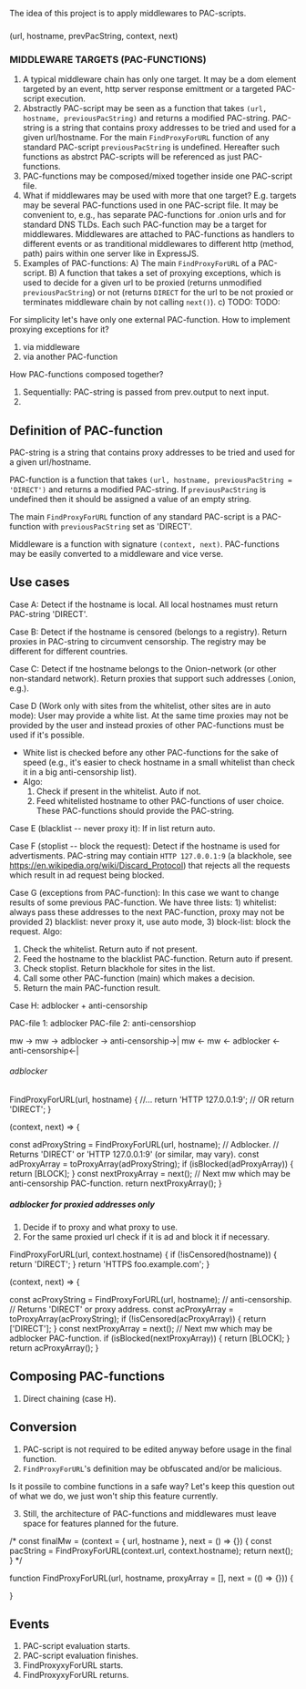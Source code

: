 The idea of this project is to apply middlewares to PAC-scripts.

### 

(url, hostname, prevPacString, context, next)

### MIDDLEWARE TARGETS (PAC-FUNCTIONS)

1) A typical middleware chain has only one target. It may be a dom element targeted by an event, http server response emittment or a targeted PAC-script execution.
2) Abstractly PAC-script may be seen as a function that takes `(url, hostname, previousPacString)` and returns a modified PAC-string. PAC-string is a string that contains proxy addresses to be tried and used for a given url/hostname. For the main `FindProxyForURL` function of any standard PAC-script `previousPacString` is undefined. Hereafter such functions as abstrct PAC-scripts will be referenced as just PAC-functions.
3) PAC-functions may be composed/mixed together inside one PAC-script file.
4) What if middlewares may be used with more that one target? E.g. targets may be several PAC-functions used in one PAC-script file. It may be convenient to, e.g., has separate PAC-functions for .onion urls and for standard DNS TLDs. Each such PAC-function may be a target
for middlewares. Middlewares are attached to PAC-functions as handlers to different events
or as tranditional middlewares to different http (method, path) pairs within one server like in ExpressJS.
5) Examples of PAC-functions:
  A) The main `FindProxyForURL` of a PAC-script.
  B) A function that takes a set of proxying exceptions, which is used to decide for a given url to
     be proxied (returns unmodified `previousPacString`) or not (returns `DIRECT` for the url to be not proxied or terminates middleware chain by not calling `next()`).
  c) TODO:
TODO:

For simplicity let's have only one external PAC-function.
How to implement proxying exceptions for it?
 
1) via middleware
2) via another PAC-function

How PAC-functions composed together?

1) Sequentially: PAC-string is passed from prev.output to next input.
2) 




Definition of PAC-function
--------------------------

PAC-string is a string that contains proxy addresses to be tried and used for a given url/hostname.

PAC-function is a function that takes `(url, hostname, previousPacString = 'DIRECT')` and returns a modified PAC-string. If `previousPacString` is undefined then it should be assigned a value of an
empty string.

The main `FindProxyForURL` function of any standard PAC-script is a PAC-function with `previousPacString` set as 'DIRECT'.

Middleware is a function with signature `(context, next)`.
PAC-functions may be easily converted to a middleware and vice verse.

Use cases
---------

Case A:
Detect if the hostname is local. All local hostnames must return PAC-string 'DIRECT'.

Case B:
Detect if the hostname is censored (belongs to a registry). Return proxies in PAC-string to circumvent censorship. The registry may be different for different countries.

Case C:
Detect if tne hostname belongs to the Onion-network (or other non-standard network).
Return proxies that support such addresses (.onion, e.g.).

Case D (Work only with sites from the whitelist, other sites are in auto mode):
User may provide a white list. At the same time proxies may not be provided by the user and instead
proxies of other PAC-functions must be used if it's possible.
* White list is checked before any other PAC-functions for the sake of speed (e.g., it's easier to
check hostname in a small whitelist than check it in a big anti-censorship list).
* Algo:
  1) Check if present in the whitelist. Auto if not.
  2) Feed whitelisted hostname to other PAC-functions of user choice. These PAC-functions should provide the PAC-string.

Case E (blacklist -- never proxy it):
If in list return auto.

Case F (stoplist -- block the request):
Detect if the hostname is used for advertisments. PAC-string may contiain `HTTP 127.0.0.1:9` (a blackhole, see https://en.wikipedia.org/wiki/Discard_Protocol) that rejects all the requests which result in ad request being blocked.


Case G (exceptions from PAC-function):
In this case we want to change results of some previous PAC-function.
We have three lists: 1) whitelist: always pass these addresses to the next PAC-function, proxy may not be provided 2) blacklist: never proxy it, use auto mode, 3) block-list: block the request.
Algo:
 1) Check the whitelist. Return auto if not present.
 2) Feed the hostname to the blacklist PAC-function. Return auto if present.
 3) Check stoplist. Return blackhole for sites in the list.
 3) Call some other PAC-function (main) which makes a decision.
 4) Return the main PAC-function result.


Case H: adblocker + anti-censorship

PAC-file 1: adblocker
PAC-file 2: anti-censorshiop

mw -> mw -> adblocker -> anti-censorship->|
mw <- mw <- adblocker <- anti-censorship<-|

###### adblocker

FindProxyForURL(url, hostname) {
  //...
  return 'HTTP 127.0.0.1:9';
  // OR
  return 'DIRECT';
}

(context, next) => {

  const adProxyString = FindProxyForURL(url, hostname); // Adblocker.
  // Returns 'DIRECT' or 'HTTP 127.0.0.1:9' (or similar, may vary).
  const adProxyArray = toProxyArray(adProxyString);
  if (isBlocked(adProxyArray)) {
    return [BLOCK];
  }
  const nextProxyArray = next(); // Next mw which may be anti-censorship PAC-function.
  return nextProxyArray();
}

##### adblocker for proxied addresses only

1) Decide if to proxy and what proxy to use.
2) For the same proxied url check if it is ad and block it if necessary.

FindProxyForURL(url, context.hostname) {
  if (!isCensored(hostname)) {
    return 'DIRECT';
  }
  return 'HTTPS foo.example.com';
}

(context, next) => {

  const acProxyString = FindProxyForURL(url, hostname); // anti-censorship.
  // Returns 'DIRECT' or proxy address.
  const acProxyArray = toProxyArray(acProxyString);
  if (!isCensored(acProxyArray)) {
    return ['DIRECT'];
  }
  const nextProxyArray = next(); // Next mw which may be adblocker PAC-function.
  if (isBlocked(nextProxyArray)) {
    return [BLOCK];
  }
  return acProxyArray();
}

Composing PAC-functions
-----------------------

1) Direct chaining (case H).




Conversion
----------

1) PAC-script is not required to be edited anyway before usage in the final function.
2) `FindProxyForURL`'s definition may be obfuscated and/or be malicious.

Is it possile to combine functions in a safe way?
Let's keep this question out of what we do, we just won't ship this feature currently.

3) Still, the architecture of PAC-functions and middlewares must leave space for features planned for the future.



/*
const finalMw = (context = { url, hostname }, next = () => {}) {
  const pacString = FindProxyForURL(context.url, context.hostname);
  return next();
}
*/

function FindProxyForURL(url, hostname, proxyArray = [], next = (() => {})) {

}


Events
------

1) PAC-script evaluation starts.
2) PAC-script evaluation finishes.
2) FindProxyxyForURL starts.
3) FindProxyxyForURL returns.